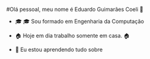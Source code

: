 #Olá pessoal, meu nome é Eduardo Guimarães Coeli 👋

- 🎓 :mortar_board: Sou formado em Engenharia da Computação

- :house: Hoje em dia trabalho somente em casa. :house:

- 🌱 Eu estou aprendendo tudo sobre
  <link rel="stylesheet" type='text/css' href="https://cdn.jsdelivr.net/gh/devicons/devicon@latest/devicon.min.css" />
<!--
**educoeli/educoeli** is a ✨ _special_ ✨ repository because its `README.md` (this file) appears on your GitHub profile.

Here are some ideas to get you started:

- 🔭 I’m currently working on ... 
- 🌱 Eu estou aprendendo tudo sobre 
- 👯 I’m looking to collaborate on ...
- 🤔 I’m looking for help with ...
- 💬 Ask me about ...
- 📫 How to reach me: ...
- 😄 Pronouns: ...
- ⚡ Fun fact: ...
-->
